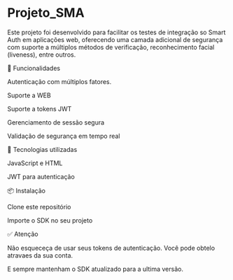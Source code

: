 # Projeto_SMA
Este projeto foi desenvolvido para facilitar os testes de integração so Smart Auth em aplicações web, oferecendo uma camada adicional de segurança com suporte a múltiplos métodos de verificação, reconhecimento facial (liveness), entre outros.

🚀 Funcionalidades

Autenticação com múltiplos fatores.

Suporte a WEB

Suporte a tokens JWT

Gerenciamento de sessão segura

Validação de segurança em tempo real

🧩 Tecnologias utilizadas

JavaScript e HTML

JWT para autenticação

📦 Instalação

Clone este repositório

Importe o SDK no seu projeto

✅ Atenção

Não esqueceça de usar seus tokens de autenticação. Você pode obtelo atravaes da sua conta.

E sempre mantenham o SDK atualizado para a ultima versão.
